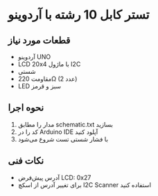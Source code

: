 # تستر کابل 10 رشته با آردوینو

## قطعات مورد نیاز
- آردوینو UNO
- LCD 20x4 با ماژول I2C
- شستی
- مقاومت 220Ω (2 عدد)
- LED سبز و قرمز

## نحوه اجرا
1. مدار را مطابق schematic.txt بسازید
2. کد را در Arduino IDE آپلود کنید
3. با فشار شستی تست شروع می‌شود

## نکات فنی
- آدرس پیش‌فرض LCD: 0x27
- برای تغییر آدرس از اسکچ I2C Scanner استفاده کنید
